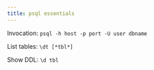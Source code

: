 ```yaml
---
title: psql essentials
---
```


Invocation: `psql -h host -p port -U user dbname`

List tables: `\dt [*tbl*]`

Show DDL: `\d tbl`
